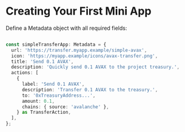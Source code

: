 # Creating Your First Mini App 

Define a Metadata object with all required fields:

```typescript

const simpleTransferApp: Metadata = {
  url: 'https://transfer.myapp.example/simple-avax',
  icon: 'https://myapp.example/icons/avax-transfer.png',
  title: 'Send 0.1 AVAX',
  description: 'Quickly send 0.1 AVAX to the project treasury.',
  actions: [
    {
      label: 'Send 0.1 AVAX',
      description: 'Transfer 0.1 AVAX to the treasury.',
      to: '0xTreasuryAddress...',
      amount: 0.1,
      chains: { source: 'avalanche' },
    } as TransferAction,
  ],
};

```